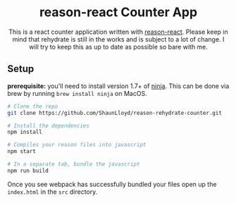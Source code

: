 <h1 align="center">
  reason-react Counter App
</h1>

<p align="center">
This is a react counter application written with <a href="https://github.com/reasonml/rehydrate">reason-react</a>.
Please keep in mind that rehydrate is still in the works and is subject to a lot of change. I will try to keep this as up to date as possible so bare with me.
</p>

## Setup

**prerequisite:** you'll need to install version 1.7+ of [ninja](https://ninja-build.org/).
This can be done via brew by running `brew install ninja` on MacOS.

```sh
# Clone the repo
git clone https://github.com/ShaunLloyd/reason-rehydrate-counter.git

# Install the dependencies
npm install

# Compiles your reason files into javascript
npm start

# In a separate tab, bundle the javascript
npm run build
```

Once you see webpack has successfully bundled your files open up the `index.html` in the `src` directory.
